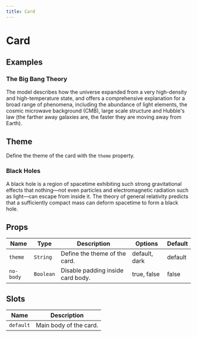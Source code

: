 ```yaml
---
title: Card
---
```


# Card

## Examples
<proton-example>
<p-card>
<h3>The Big Bang Theory</h3>
<p>The model describes how the universe expanded from a very high-density and high-temperature state, and offers a comprehensive explanation for a broad range of phenomena, including the abundance of light elements, the cosmic microwave background (CMB), large scale structure and Hubble's law (the farther away galaxies are, the faster they are moving away from Earth).</p>
</p-card>

<template slot="code">

```html
<p-card>
    <h3>The Big Bang Theory</h3>
    <p>The model describes how the universe expanded from a very high-density and high-temperature state, and offers a comprehensive explanation for a broad range of phenomena, including the abundance of light elements, the cosmic microwave background (CMB), large scale structure and Hubble's law (the farther away galaxies are, the faster they are moving away from Earth).</p>
</p-card>
```

</template>
</proton-example>

## Theme
Define the theme of the card with the `theme` property.

<proton-example>
<p-card theme="dark">
<h3>Black Holes</h3>
<p>A black hole is a region of spacetime exhibiting such strong gravitational effects that nothing—not even particles and electromagnetic radiation such as light—can escape from inside it. The theory of general relativity predicts that a sufficiently compact mass can deform spacetime to form a black hole.</p>
</p-card>

<template slot="code">

```html
<p-card theme="dark">
    <h3>Black Holes</h3>
    <p>A black hole is a region of spacetime exhibiting such strong gravitational effects that nothing—not even particles and electromagnetic radiation such as light—can escape from inside it. The theory of general relativity predicts that a sufficiently compact mass can deform spacetime to form a black hole.</p>
</p-card>
```

</template>
</proton-example>

## Props
| Name | Type | Description | Options | Default |
|------|------|-------------|---------|---------|
| `theme` | `String` | Define the theme of the card. | default, dark | default |
| `no-body` | `Boolean` | Disable padding inside card body. | true, false | false |

## Slots
| Name | Description |
|------|-------------|
| `default` | Main body of the card. |